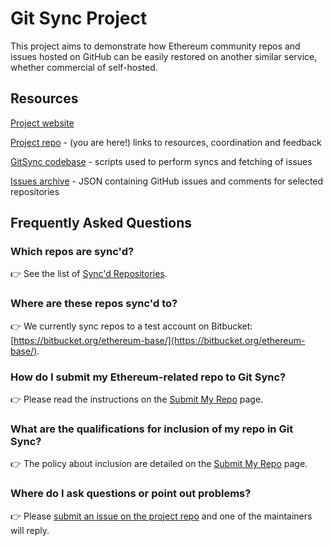 # Git Sync Project

This project aims to demonstrate how Ethereum community repos and issues hosted on GitHub can be easily restored on another similar service, whether commercial of self-hosted.

## Resources

[Project website](https://gitsync.ethereum.org/)

[Project repo](https://github.com/ethereum/git-sync) - (you are here!) links to resources, coordination and feedback

[GitSync codebase](https://github.com/ethereum-git-sync/GitSync) - scripts used to perform syncs and fetching of issues

[Issues archive](https://github.com/ethereum-git-sync/github-issues-archive) - JSON containing GitHub issues and comments for selected repositories

## Frequently Asked Questions

### Which repos are sync'd?

👉  See the list of [Sync'd Repositories](https://gitsync.ethereum.org/repos).

### Where are these repos sync'd to?

👉  We currently sync repos to a test account on Bitbucket: [https://bitbucket.org/ethereum-base/](https://bitbucket.org/ethereum-base/).

### How do I submit my Ethereum-related repo to Git Sync?

👉  Please read the instructions on the [Submit My Repo](https://gitsync.ethereum.org/submit) page.

### What are the qualifications for inclusion of my repo in Git Sync?

👉  The policy about inclusion are detailed on the [Submit My Repo](https://gitsync.ethereum.org/submit) page.

### Where do I ask questions or point out problems?

👉  Please [submit an issue on the project repo](https://github.com/ethereum/git-sync/issues) and one of the maintainers will reply.
